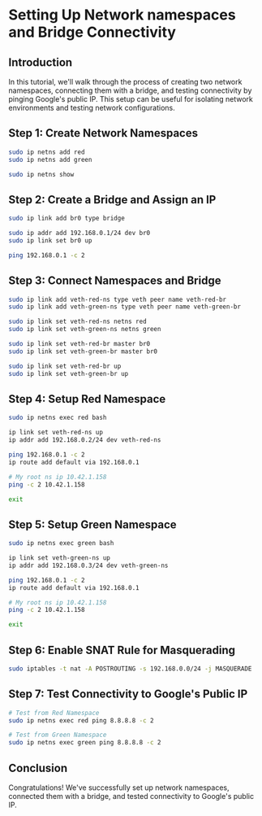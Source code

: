 # Setting Up Network namespaces and Bridge Connectivity

## Introduction

In this tutorial, we'll walk through the process of creating two network namespaces, connecting them with a bridge, and testing connectivity by pinging Google's public IP. This setup can be useful for isolating network environments and testing network configurations.


## Step 1: Create Network Namespaces

```bash
sudo ip netns add red
sudo ip netns add green

sudo ip netns show
```

## Step 2: Create a Bridge and Assign an IP

```bash
sudo ip link add br0 type bridge

sudo ip addr add 192.168.0.1/24 dev br0
sudo ip link set br0 up

ping 192.168.0.1 -c 2
```

## Step 3: Connect Namespaces and Bridge

```bash
sudo ip link add veth-red-ns type veth peer name veth-red-br
sudo ip link add veth-green-ns type veth peer name veth-green-br

sudo ip link set veth-red-ns netns red
sudo ip link set veth-green-ns netns green

sudo ip link set veth-red-br master br0
sudo ip link set veth-green-br master br0

sudo ip link set veth-red-br up
sudo ip link set veth-green-br up

```

## Step 4: Setup Red Namespace

```bash
sudo ip netns exec red bash

ip link set veth-red-ns up
ip addr add 192.168.0.2/24 dev veth-red-ns

ping 192.168.0.1 -c 2
ip route add default via 192.168.0.1

# My root ns ip 10.42.1.158
ping -c 2 10.42.1.158

exit
```

## Step 5: Setup Green Namespace

```bash
sudo ip netns exec green bash

ip link set veth-green-ns up
ip addr add 192.168.0.3/24 dev veth-green-ns

ping 192.168.0.1 -c 2
ip route add default via 192.168.0.1

# My root ns ip 10.42.1.158
ping -c 2 10.42.1.158

exit
```

## Step 6: Enable SNAT Rule for Masquerading

```bash
sudo iptables -t nat -A POSTROUTING -s 192.168.0.0/24 -j MASQUERADE
```

## Step 7: Test Connectivity to Google's Public IP

```bash
# Test from Red Namespace
sudo ip netns exec red ping 8.8.8.8 -c 2

# Test from Green Namespace
sudo ip netns exec green ping 8.8.8.8 -c 2
```

## Conclusion
Congratulations! We've successfully set up network namespaces, connected them with a bridge, and tested connectivity to Google's public IP.
